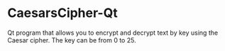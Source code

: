 # CaesarsCipher-Qt
Qt program that allows you to encrypt and decrypt text by key using the Caesar cipher.
The key can be from 0 to 25. 

